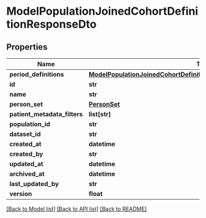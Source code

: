 # ModelPopulationJoinedCohortDefinitionResponseDto

## Properties
Name | Type | Description | Notes
------------ | ------------- | ------------- | -------------
**period_definitions** | [**ModelPopulationJoinedCohortDefinitionJoinedPeriodDefinitionResponseDto**](ModelPopulationJoinedCohortDefinitionJoinedPeriodDefinitionResponseDto.md) |  | [optional] 
**id** | **str** |  | [optional] 
**name** | **str** |  | [optional] 
**person_set** | [**PersonSet**](PersonSet.md) |  | [optional] 
**patient_metadata_filters** | **list[str]** |  | [optional] 
**population_id** | **str** |  | [optional] 
**dataset_id** | **str** |  | [optional] 
**created_at** | **datetime** |  | [optional] 
**created_by** | **str** |  | [optional] 
**updated_at** | **datetime** |  | [optional] 
**archived_at** | **datetime** |  | [optional] 
**last_updated_by** | **str** |  | [optional] 
**version** | **float** |  | [optional] 

[[Back to Model list]](../README.md#documentation-for-models) [[Back to API list]](../README.md#documentation-for-api-endpoints) [[Back to README]](../README.md)

